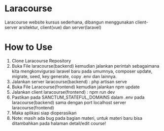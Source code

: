 # Laracourse
Laracourse website kursus sederhana, dibangun menggunakan client-server arsitektur, client(vue) dan server(laravel)

# How to Use
1. Clone Laracourse Repository
2. Buka File laracourse(backend) kemudian jalankan perintah sebagaimana kita mengkonvigurasi laravel baru pada umumnya, composer update, migrate, seed, key:generate, copy .env dan lainnya.
3. Jalankan server laracourse(backend) : php artisan serve
4. Buka File Laracourse(frontend) kemudian jalankan npm update
5. Jalankan client laracourse(frontend) : npm run dev
6. Pastikan pada SANCTUM_STATEFUL_DOMAINS dalam .env pada laracourse(backend) sama dengan port localhost server laracourse(frontend)
7. Maka aplikasi siap dioperasikan
8. Note: masih ada bug pada bagian materi, untuk materi baru bisa ditambahkan pada halaman detail/edit course!

